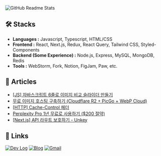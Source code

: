 <picture>
  <source
    srcset="https://github-readme-stats.vercel.app/api?username=romantech&hide=contribs&show_icons=true&theme=dark"
    media="(prefers-color-scheme: dark)"
  />
  <source
    srcset="https://github-readme-stats.vercel.app/api?username=romantech&hide=contribs&show_icons=true&theme=graywhite"
    media="(prefers-color-scheme: light), (prefers-color-scheme: no-preference)"
  />
  <img src="https://github-readme-stats.vercel.app/api?username=romantech&hide=contribs&show_icons=true&theme=graywhite" alt="GitHub Readme Stats" />
</picture>

## 🛠 Stacks

- **Languages :** Javascript, Typescript, HTML/CSS
- **Frontend :** React, Next.js, Redux, React Query, Tailwind CSS, Styled-Components
- **Backend (Some Experience) :** Node.js, Express, MySQL, MongoDB, Redis
- **Tools :** WebStorm, Fork, Notion, FigJam, Paw, etc.

## 📝 Articles
- [[JS] 자바스크립트 6줄로 이미지 비교 슬라이더 만들기](https://romantech.net/1326)
- [무료 이미지 호스팅 구축하기 (Cloudflare R2 + PicGo + WebP Cloud)](https://romantech.net/1325)
- [[HTTP] Cache-Control 헤더](https://romantech.net/1324)
- [Perplexity Pro 1년 무료로 사용하기 ($200 절약)](https://romantech.net/1323)
- [[Next.js] API 라우트 보호하기 - Unkey](https://romantech.net/1322)

## 🔗 Links

[![Dev Log](https://img.shields.io/badge/Dev%20Log-lightgray?style=for-the-badge&logo=notion&logoColor=white)]([https://bit.ly/3FaJKEF](https://link.romantech.net/til))
[![Blog](https://img.shields.io/badge/Blog-yellow?style=for-the-badge&logo=rss&logoColor=white)](https://romantech.net)
[![Gmail](https://img.shields.io/badge/Mail-D14836?style=for-the-badge&logo=gmail&logoColor=white)](mailto:johan@romantech.net)
